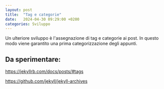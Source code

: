 ```yaml
---
layout: post
title:  "Tag e categorie"
date:   2024-04-30 09:29:00 +0200
categories: Sviluppo
---
```

Un ulteriore sviluppo è l'assegnazione di tag e categorie ai post. In questo modo viene garantito una prima categorizzazione degli appunti.

## Da sperimentare:
https://jekyllrb.com/docs/posts/#tags

https://github.com/jekyll/jekyll-archives
